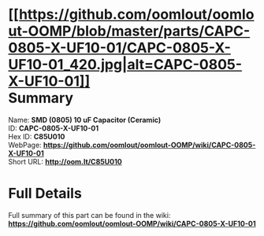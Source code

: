 
[[https://github.com/oomlout/oomlout-OOMP/blob/master/parts/CAPC-0805-X-UF10-01/CAPC-0805-X-UF10-01_420.jpg|alt=CAPC-0805-X-UF10-01]]     
Summary
=================
  
Name: __SMD (0805) 10 uF Capacitor (Ceramic)__    
ID: __CAPC-0805-X-UF10-01__   
Hex ID: __C85U010__   
WebPage: __https://github.com/oomlout/oomlout-OOMP/wiki/CAPC-0805-X-UF10-01__   
Short URL: __http://oom.lt/C85U010__   

Full Details
==========================
Full summary of this part can be found in the wiki:   
__https://github.com/oomlout/oomlout-OOMP/wiki/CAPC-0805-X-UF10-01__    

